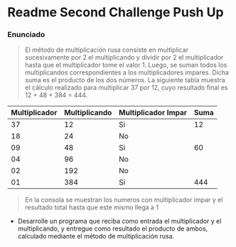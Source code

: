# Readme Second Challenge Push Up

### Enunciado 
>  El método de multiplicación rusa consiste en multiplicar sucesivamente por 2 el multiplicando y
dividir por 2 el multiplicador hasta que el multiplicador tome el valor 1.
Luego, se suman todos los multiplicandos correspondientes a los multiplicadores impares.
Dicha suma es el producto de los dos números. La siguiente tabla muestra el cálculo realizado para
multiplicar 37 por 12, cuyo resultado final es 12 + 48 + 384 = 444.

| Multiplicador | Multiplicando | Multiplicador Impar | Suma |
| ------------- | ------------- | ------------------- | ---- |
|      37       |       12      |          Si         |  12  |
|      18       |       24      |          No         |      |
|      09       |       48      |          Si         |  60  |
|      04       |       96      |          No         |      |
|      02       |      192      |          No         |      |
|      01       |      384      |          Si         |  444 |

> En la consola se muestran los numeros con multiplicador impar y el resultado total hasta que este mismo llega a 1

* Desarrolle un programa que reciba como entrada el multiplicador y el multiplicando, y entregue
como resultado el producto de ambos, calculado mediante el método de multiplicación rusa.
